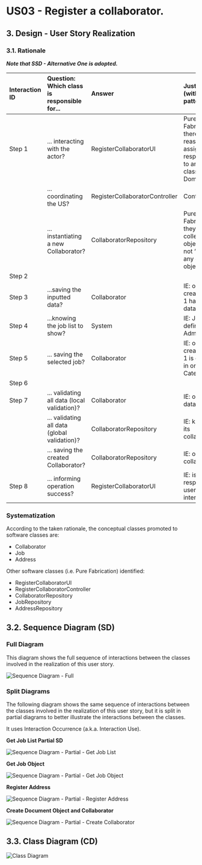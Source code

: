 # US03 - Register a collaborator.

## 3. Design - User Story Realization

### 3.1. Rationale

_**Note that SSD - Alternative One is adopted.**_

| Interaction ID | Question: Which class is responsible for...   | Answer                         | Justification (with patterns)                                                                                 |
|:---------------|:----------------------------------------------|:-------------------------------|:--------------------------------------------------------------------------------------------------------------|
| Step 1  		     | 	... interacting with the actor?              | RegisterCollaboratorUI         | Pure Fabrication: there is no reason to assign this responsibility to any existing class in the Domain Model. |
| 			  		        | 	... coordinating the US?                     | RegisterCollaboratorController | Controller                                                                                                    |
| 			  		        | 	... instantiating a new Collaborator?        | CollaboratorRepository         | Pure Fabrication: they form a collection of objects that do not “belong” to any domain object/class           |
| Step 2  		 | 							                                       |                                |                                                                                                               |
| Step 3  		 | 	...saving the inputted data?                 | Collaborator                   | IE: object created in step 1 has its own data.                                                                |
| Step 4  		 | 	...knowing the job list to show?             | System                         | IE: Jobs are defined by the Administrators.                                                                   |
| Step 5  		 | 	... saving the selected job?                 | Collaborator                   | IE: object created in step 1 is classified in one Category.                                                   |
| Step 6  		 | 							                                       |                                |                                                                                                               |              
| Step 7  		 | 	... validating all data (local validation)?  | Collaborator                   | IE: owns its data.                                                                                            | 
| 			  		 | 	... validating all data (global validation)? | CollaboratorRepository         | IE: knows all its collaborators.                                                                                      | 
| 			  		 | 	... saving the created Collaborator?         | CollaboratorRepository                   | IE: owns all its collaborators.                                                                               | 
| Step 8  		 | 	... informing operation success?             | RegisterCollaboratorUI                   | IE: is responsible for user interactions.                                                                     | 

### Systematization ##

According to the taken rationale, the conceptual classes promoted to software classes are:

* Collaborator
* Job
* Address

Other software classes (i.e. Pure Fabrication) identified:

* RegisterCollaboratorUI
* RegisterCollaboratorController
* CollaboratorRepository
* JobRepository
* AddressRepository


## 3.2. Sequence Diagram (SD)

### Full Diagram

This diagram shows the full sequence of interactions between the classes involved in the realization of this user story.

![Sequence Diagram - Full](svg/us03-sequence-diagram.svg)

### Split Diagrams

The following diagram shows the same sequence of interactions between the classes involved in the realization of this user story, but it is split in partial diagrams to better illustrate the interactions between the classes.

It uses Interaction Occurrence (a.k.a. Interaction Use).

**Get Job List Partial SD**

![Sequence Diagram - Partial - Get Job List](svg/us03-sequence-diagram-partial-get-job-list.svg)

**Get Job Object**

![Sequence Diagram - Partial - Get Job Object](svg/us03-sequence-diagram-partial-get-job-object.svg)

**Register Address**

![Sequence Diagram - Partial - Register Address](svg/us03-sequence-diagram-partial-register-address.svg)

**Create Document Object and Collaborator**

![Sequence Diagram - Partial - Create Collaborator](svg/us03-sequence-diagram-partial-create-collaborator.svg)

## 3.3. Class Diagram (CD)

![Class Diagram](svg/us03-class-diagram.svg)